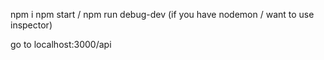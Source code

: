 npm i
npm start / npm run debug-dev (if you have nodemon / want to use inspector)

go to localhost:3000/api
